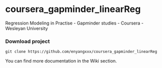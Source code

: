 # coursera_gapminder_linearReg
Regression Modeling in Practise - Gapminder studies - Coursera - Wesleyan University

### Download project 
```
git clone https://github.com/enyangxxx/coursera_gapminder_linearReg
```

You can find more documentation in the Wiki section.
